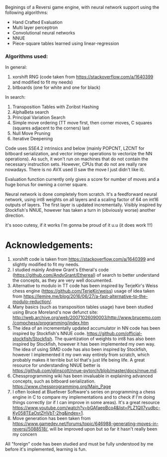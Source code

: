 Beginings of a Reversi game engine, with neural network support using the following algorithms:
- Hand Crafted Evaluation
- Multi layer perceptron
- Convolutional neural networks
- NNUE
- Piece-square tables learned using linear-regression

### Algorithms used:

In general:
1. xorshift RNG (code taken from https://stackoverflow.com/a/1640399 and modified to fit my needs)
2. bitboards (one for white and one for black)


In search:
1. Transposition Tables with Zoribst Hashing
2. AlphaBeta search 
3. Principal Variation Search
4. Simple move ordering (TT move first, then corner moves, C squares (squares adjacent to the corners) last
5. Null Move Pruning
6. Iterative Deepening


Code uses SSE4.2 intrinsics and below (mainly POPCNT, LZCNT for bitboard serialization, and vector integer operations to vectorize the NN operations). As such, it won't run on machines that do not contain the necessary instruction sets. However, CPUs that do not are really rare nowadays. There is no AVX used (I saw the move I just didn't like it). 

Evaluation function currently only gives a score for number of moves and a huge bonus for owning a corner square. 

Neural network is done completely from scratch. It's a feedforward neural network, using int8 weights on all layers and a scaling factor of 64 on int16 outputs of layers. The first layer is updated incrementally. Visibly inspired by Stockfish's NNUE, however has taken a turn in (obviously worse) another direction. 


it's sooo cutesy, if it works I'm gonna be proud of it u.u (it does work !!!)



# Acknowledgements:
1. xorshift code is taken from https://stackoverflow.com/a/1640399 and slightly modified to fit my needs. 
2. I studied mainly Andrew Grant's Etheral's code (https://github.com/AndyGrant/Ethereal) of search to better understand the concepts, as they are very well documented.
3. Alternative to modulo in TT code has been inspired by TerjeKir's Weiss chess engine (https://github.com/TerjeKir/weiss) usage of idea taken from https://lemire.me/blog/2016/06/27/a-fast-alternative-to-the-modulo-reduction/.
4. Many basics (such as transposition tables usage) have been studied using Bruce Moreland's now defunct site: http://web.archive.org/web/20071026090003/http://www.brucemo.com/compchess/programming/index.htm
5. The idea of an incrementally updated accumulator in NN code has been inspired by Stockfish's NNUE code. https://github.com/official-stockfish/Stockfish. The quantization of weights to int8 has also been inspired by Stockfish, however it has been implemented my own way. The idea of using SIMD code has also been inspired by Stockfish, however I implemented it my own way entirely from scratch, which probably makes it terrible but lol that's just life being life. A great resource for understanding NNUE better is https://github.com/glinscott/nnue-pytorch/blob/master/docs/nnue.md.
6. Chessprogramming wiki has been invaluable in explaining advanced concepts, such as bitboard serialization. https://www.chessprogramming.org/Main_Page
7. I often looked at Bluefever Software's series on programming a chess engine in C to compare my implementations and to check if I'm doing things correctly (or if I can improve in some areas). It's a great resource https://www.youtube.com/watch?v=bGAfaepBco4&list=PLZ1QII7yudbc-Ky058TEaOstZHVbT-2hg&index=1.
8. Move generation has been taken from https://www.gamedev.net/forums/topic/646988-generating-moves-in-reversi/5088518/, will be improved upon but so far it hasn't really been my concern 

All "foreign" code has been studied and must be fully understood by me before it's implemented, learning is fun.






